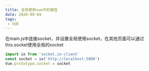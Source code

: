 ```yaml
---
title: 全局使用vue中的属性
date: 2020-09-04
tags:
 - VUE
---
```


在main.js中连接socket，并设置全局使用socket，在其他页面可以通过this.socket使用全局的socket

```js
import io from 'socket.io-client'
const socket = io('http://localhost:5000')
Vue.prototype.socket = socket
```

